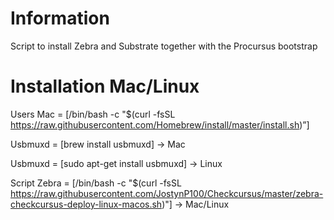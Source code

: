 # Information
Script to install Zebra and Substrate together with the Procursus bootstrap
# Installation Mac/Linux
Users Mac = [/bin/bash -c "$(curl -fsSL https://raw.githubusercontent.com/Homebrew/install/master/install.sh)”]

Usbmuxd = [brew install usbmuxd] -> Mac

Usbmuxd = [sudo apt-get install usbmuxd] -> Linux

Script Zebra = [/bin/bash -c "$(curl -fsSL https://raw.githubusercontent.com/JostynP100/Checkcursus/master/zebra-checkcursus-deploy-linux-macos.sh)"] -> Mac/Linux
